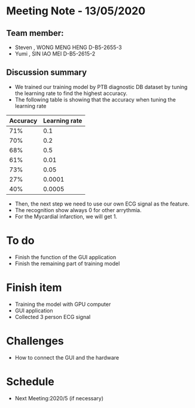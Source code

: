 # Meeting Note - 13/05/2020

## Team member:
- Steven , WONG MENG HENG D-B5-2655-3
- Yumi   , SIN IAO MEI    D-B5-2615-2

## Discussion summary
- We trained our training model by PTB diagnostic DB dataset by tuning the learning rate to find the highest accuracy. 
- The following table is showing that the accuracy when tuning the learning rate

|Accuracy |Learning rate|
|--------|--------|
|71%|0.1|
|70%|0.2|
|68%|0.5|
|61%|0.01|
|73%|0.05|
|27%|0.0001|
|40%|0.0005|

- Then, the next step we need to use our own ECG signal as the feature.
- The recognition show always 0 for other arrythmia.
- For the Mycardial infarction, we will get 1.

# To do
- Finish the function of the GUI application
- Finish the remaining part of training model

# Finish item
- Training the model with GPU computer
- GUI application
- Collected 3 person ECG signal

# Challenges
- How to connect the GUI and the hardware

# Schedule
- Next Meeting:2020/5 (if necessary)
